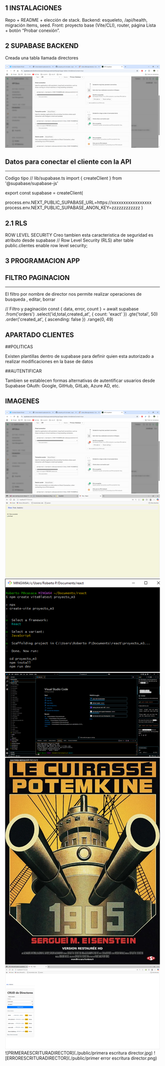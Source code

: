 

## 1 INSTALACIONES 
Repo + README + elección de stack.
Backend: esqueleto, /api/health, migración items, seed.
Front: proyecto base (Vite/CLI), router, página Lista + botón “Probar conexión”.

## 2 SUPABASE BACKEND
Creada una tabla llamada directores

![alt text](./public/apirls.png)

## Datos para conectar el cliente con la API
-----------------------

Codigo tipo
// lib/supabase.ts
import { createClient } from '@supabase/supabase-js'

export const supabase = createClient(

process.env.NEXT_PUBLIC_SUPABASE_URL=https://xxxxxxxxxxxxxxxxx
process.env.NEXT_PUBLIC_SUPABASE_ANON_KEY=zzzzzzzzzzzz
)

  ## 2.1 RLS
ROW LEVEL SECURITY
Creo tambien esta caracteristica de seguridad es atributo desde supabase
// Row Level Security (RLS)
alter table public.clientes enable row level security;

## 3 PROGRAMACION APP




## FILTRO PAGINACION
--------------------------------------

El filtro por nombre de director nos permite realizar operaciones de busqueda , editar, borrar

// Filtro y paginación
const { data, error, count } = await supabase
  .from('orders')
  .select('id,total,created_at', { count: 'exact' })
  .gte('total', 50)
  .order('created_at', { ascending: false })
  .range(0, 49)




## APARTADO CLIENTES

##POLITICAS

Existen plantillas dentro de supabase para definir quien esta autorizado a realizar modificaciones en la base de datos

##AUTENTIFICAR

Tambien se establecen formas alternativas de autentificar usuarios desde Supabase
OAuth: Google, GitHub, GitLab, Azure AD, etc.



## IMAGENES
![APIHEALTH](./public/apirls.png)
![ERRORES](./public/errores.png)
![INSTALACIONES](./public/instalaciones.png)
![INSTALACIONES INICIALES](./public/instalacionesiniciales.png)
![POTENKIM](./public/potenkim.jpg)
![DIRECTORACTUALIZADO](./public/directoractualizado.png)
![PRIMERAESCRITURADIRECTOR](./public/primera escritura director.jpg)
![ERRORESCRITURADIRECTOR](./public/primer error escritura director.png)

